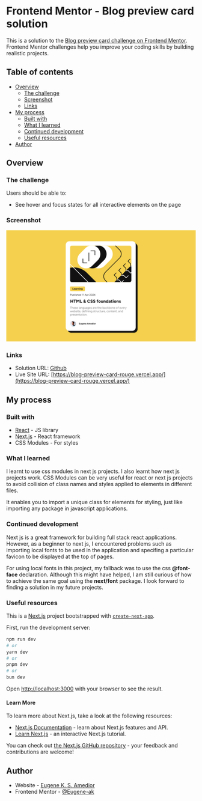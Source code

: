 # Frontend Mentor - Blog preview card solution

This is a solution to the [Blog preview card challenge on Frontend Mentor](https://www.frontendmentor.io/challenges/blog-preview-card-ckPaj01IcS). Frontend Mentor challenges help you improve your coding skills by building realistic projects. 

## Table of contents

- [Overview](#overview)
  - [The challenge](#the-challenge)
  - [Screenshot](#screenshot)
  - [Links](#links)
- [My process](#my-process)
  - [Built with](#built-with)
  - [What I learned](#what-i-learned)
  - [Continued development](#continued-development)
  - [Useful resources](#useful-resources)
- [Author](#author)

## Overview

### The challenge

Users should be able to:

- See hover and focus states for all interactive elements on the page

### Screenshot

![](./public/assets/images/screenshot.png)

### Links

- Solution URL: [Github](https://github.com/Eugene-ak/blog-preview-card.git)
- Live Site URL: [https://blog-preview-card-rouge.vercel.app/](https://blog-preview-card-rouge.vercel.app/)

## My process

### Built with

- [React](https://reactjs.org/) - JS library
- [Next.js](https://nextjs.org/) - React framework
- CSS Modules - For styles

### What I learned

I learnt to use css modules in next js projects. I also learnt how next js projects work. CSS Modules can be very useful for react or next js projects to avoid collision of class names and styles applied to elements in different files.

It enables you to import a unique class for elements for styling, just like importing any package in javascript applications.

### Continued development

Next js is a great framework for building full stack react applications. However, as a beginner to next js, I encountered problems such as importing local fonts to be used in the application and specifing a particular favicon to be displayed at the top of pages.

For using local fonts in this project, my fallback was to use the css **@font-face** declaration. Although this might have helped, I am still curious of how to achieve the same goal using the **next/font** package. I look forward to finding a solution in my future projects.

### Useful resources

This is a [Next.js](https://nextjs.org/) project bootstrapped with [`create-next-app`](https://github.com/vercel/next.js/tree/canary/packages/create-next-app).

First, run the development server:

```bash
npm run dev
# or
yarn dev
# or
pnpm dev
# or
bun dev
```

Open [http://localhost:3000](http://localhost:3000) with your browser to see the result.

#### Learn More

To learn more about Next.js, take a look at the following resources:

- [Next.js Documentation](https://nextjs.org/docs) - learn about Next.js features and API.
- [Learn Next.js](https://nextjs.org/learn) - an interactive Next.js tutorial.

You can check out [the Next.js GitHub repository](https://github.com/vercel/next.js/) - your feedback and contributions are welcome!


## Author

- Website - [Eugene K. S. Amedior](https://portfolio-website-27ll.onrender.com/)
- Frontend Mentor - [@Eugene-ak](https://www.frontendmentor.io/profile/Eugene-ak)
